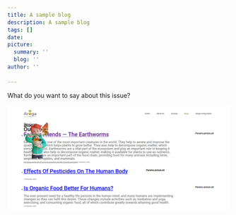 ```yaml
---
title: A sample blog
description: A sample blog
tags: []
date: 
picture:
  summary: ''
  blog: ''
author: ''

---
```

What do you want to say about this issue?

![](/content/uploads/screenshot-from-2022-09-26-21-57-47.png)